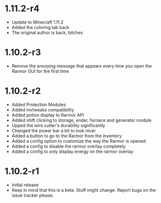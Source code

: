 # 1.11.2-r4
* Update to Minecraft 1.11.2
* Added the coloring tab back
* The original author is back, bitches

# 1.10.2-r3
* Remove the annoying message that appears every time you open the Rarmor GUI for the first time

# 1.10.2-r2
* Added Protection Modules
* Added invtweaks compatibility
* Added potion display to Rarmor API
* Added shift clicking to storage, ender, furnace and generator module
* Upped the wire cutter's durability significantly
* Changed the power bar a bit to look nicer
* Added a button to go to the Rarmor from the inventory
* Added a config option to customize the way the Rarmor is opened
* Added a config to disable the rarmor overlay completely
* Added a config to only display energy on the rarmor overlay

# 1.10.2-r1
* Initial release
* Keep in mind that this is a beta. Stuff might change. Report bugs on the issue tracker please.